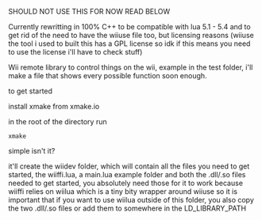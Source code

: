 SHOULD NOT USE THIS FOR NOW READ BELOW

Currently rewritting in 100% C++ to be compatible with lua 5.1 - 5.4 and to get rid of the need to have the wiiuse file too, but licensing reasons (wiiuse the tool i used to built this has a GPL  license so idk if this means you need to use the license i'll have to check stuff) 

Wii remote library to control things on the wii, example in the test folder, i'll make a file that shows every possible function soon enough.

to get started

install xmake from xmake.io

in the root of the directory run

```
xmake
```
simple isn't it?


it'll create the wiidev folder, which will contain all the files you need to get started, the wiiffi.lua, a main.lua example folder and both the .dll/.so files  needed  to get started, you absolutely need those for it to work because wiiffi relies on wiilua which is a tiny bity wrapper around wiiuse so it is important that if you want to use wiilua outside of this folder, you also copy the two .dll/.so files or add them to somewhere in the LD_LIBRARY_PATH 
